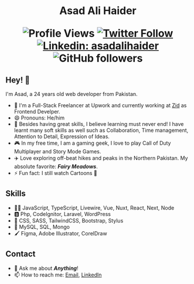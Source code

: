 <h1 align="center">
  Asad Ali Haider

![Profile Views](https://komarev.com/ghpvc/?username=asadalihaider&color=blue) [![Twitter Follow](https://img.shields.io/twitter/follow/asadalihaider?label=Follow)](https://twitter.com/intent/follow?screen_name=asadalihaider) [![Linkedin: asadalihaider](https://img.shields.io/badge/-asadalihaider-blue?style=flat-square&logo=Linkedin&logoColor=white&link=https://www.linkedin.com/in/asadalihaider/)](https://www.linkedin.com/in/asadalihaider/) ![GitHub followers](https://img.shields.io/github/followers/asadalihaider?label=Follow&style=social)
</h1>

## Hey! 👋
I'm Asad, a 24 years old web developer from Pakistan.

- 🌱 I'm a Full-Stack Freelancer at Upwork and currently working at [Zid](https://github.com/zidsa) as Frontend Develper.
- 😄 Pronouns: He/him
- 🙅‍ Besides having great skills, I believe learning must never end! I have learnt many soft skills as well such as Collaboration, Time management, Attention to Detail, Expression of Ideas.
- 🎮 In my free time, I am a gaming geek, I love to play Call of Duty Multiplayer and Story Mode Games.
- ✈️ Love exploring off-beat hikes and peaks in the Northern Pakistan. My absolute favorite: ***Fairy Meadows***.
- ⚡ Fun fact: I still watch Cartoons 🥲

## Skills
- 👨‍💻 JavaScript, TypeScript, Livewire, Vue, Nuxt, React, Next, Node
- 🅱 Php, CodeIgnitor, Laravel, WordPress
- 🍥 CSS, SASS, TailwindCSS, Bootstrap, Stylus
- 🧳 MySQL, SQL, Mongo
- 🖌️ Figma, Adobe Illustrator, CorelDraw

## Contact

- 💬 Ask me about ***Anything***!
- 📫 How to reach me: <a href="mailto:asad.haider@zid.com">Email</a>, <a href="https://www.linkedin.com/in/asadalihaider/">LinkedIn</a>
